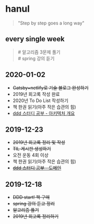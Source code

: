 # hanul
>"Step by step goes a long way"

## every single week
> \# 알고리즘 3문제 풀기<br> 
> \# spring 강의 듣기

## 2020-01-02
- ~~Gatsby+netlify로 기술 블로그 완성하기~~
- 2019년 회고록 작성 완료
- 2020년 To Do List 작성하기
- 책 한권 읽기(아주 작은 습관의 힘)
- [ddd 스터디 공부 - 아키텍처 개요](https://github.com/hanull/TIL/tree/master/docs/DDD/아키텍처개요.md)

## 2019-12-23
- ~~2019년 회고록 정리 및 작성~~
- ~~TIL 게시판 생성하기~~
- 오전 운동 4회 이상
- 책 한권 읽기(아주 작은 습관의 힘)
- ~~[ddd 스터디 공부 - 도메인](https://github.com/hanull/TIL/tree/master/docs/DDD/도메인모델시작.md)~~

## 2019-12-18
- ~~DDD start! 책 구매~~
- ~~spring 강의 듣고 정리~~
- ~~알고리즘 풀기~~
- ~~2019년 회고록 정리하기~~
